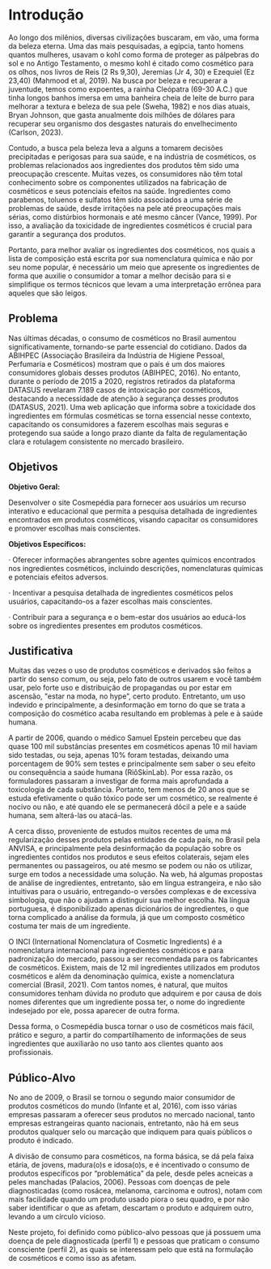 # Introdução

  Ao longo dos milênios, diversas civilizações buscaram, em vão, uma forma da beleza eterna. Uma das mais pesquisadas, a egípcia, tanto homens quantos mulheres, usavam o kohl como forma de proteger as pálpebras do sol e no Antigo Testamento, o mesmo kohl é citado como cosmético para os olhos, nos livros de Reis (2 Rs 9,30), Jeremias (Jr 4, 30) e Ezequiel (Ez 23,40) (Mahmood et al, 2019). Na busca por beleza e recuperar a juventude, temos como expoentes, a rainha Cleópatra (69-30 A.C.) que tinha longos banhos imersa em uma banheira cheia de leite de burro para melhorar a textura e beleza de sua pele (Sweha, 1982) e nos dias atuais, Bryan Johnson, que gasta anualmente dois milhões de dólares para recuperar seu organismo dos desgastes naturais do envelhecimento (Carlson, 2023).
  
  Contudo, a busca pela beleza leva a alguns a tomarem decisões precipitadas e perigosas para sua saúde, e na indústria de cosméticos, os problemas relacionados aos ingredientes dos produtos têm sido uma preocupação crescente. Muitas vezes, os consumidores não têm total conhecimento sobre os componentes utilizados na fabricação de cosméticos e seus potenciais efeitos na saúde. Ingredientes como parabenos, toluenos e sulfatos têm sido associados a uma série de problemas de saúde, desde irritações na pele até preocupações mais sérias, como distúrbios hormonais e até mesmo câncer (Vance, 1999).  Por isso, a avaliação da toxicidade de ingredientes cosméticos é crucial para garantir a segurança dos produtos.
  
  Portanto, para melhor avaliar os ingredientes dos cosméticos, nos quais a lista de composição está escrita por sua nomenclatura química e não por seu nome popular, é necessário um meio que apresente os ingredientes de forma que auxilie o consumidor a tomar a melhor decisão para si e simplifique os termos técnicos que levam a uma interpretação errônea para aqueles que são leigos.


## Problema
  Nas últimas décadas, o consumo de cosméticos no Brasil aumentou significativamente, tornando-se parte essencial do cotidiano. Dados da ABIHPEC (Associação Brasileira da Indústria de Higiene Pessoal, Perfumaria e Cosméticos) mostram que o país é um dos maiores consumidores globais desses produtos (ABIHPEC, 2016). No entanto, durante o período de 2015 a 2020, registros retirados da plataforma DATASUS revelaram 7.189 casos de intoxicação por cosméticos, destacando a necessidade de atenção à segurança desses produtos (DATASUS, 2021). Uma web aplicação que informa sobre a toxicidade dos ingredientes em fórmulas cosméticas se torna essencial nesse contexto, capacitando os consumidores a fazerem escolhas mais seguras e protegendo sua saúde a longo prazo diante da falta de regulamentação clara e rotulagem consistente no mercado brasileiro.


## Objetivos

__Objetivo Geral:__

Desenvolver o site Cosmepédia para fornecer aos usuários um recurso interativo e educacional que permita a pesquisa detalhada de ingredientes encontrados em produtos cosméticos, visando capacitar os consumidores e promover escolhas mais conscientes.

__Objetivos Específicos:__

·	Oferecer informações abrangentes sobre agentes químicos encontrados nos ingredientes cosméticos, incluindo descrições, nomenclaturas químicas e potenciais efeitos adversos.

·	Incentivar a pesquisa detalhada de ingredientes cosméticos pelos usuários, capacitando-os a fazer escolhas mais conscientes.

·	Contribuir para a segurança e o bem-estar dos usuários ao educá-los sobre os ingredientes presentes em produtos cosméticos.


## Justificativa

Muitas das vezes o uso de produtos cosméticos e derivados são feitos a partir do senso comum, ou seja, pelo fato de outros usarem e você também usar, pelo forte uso e distribuição de propagandas ou por estar em ascensão, "estar na moda, no hype”, certo produto. Entretanto, um uso indevido e principalmente, a desinformação em torno do que se trata a composição do cosmético acaba resultando em problemas à pele e à saúde humana.

A partir de 2006, quando o médico Samuel Epstein percebeu que das quase 100 mil substâncias presentes em cosméticos apenas 10 mil haviam sido testadas, ou seja, apenas 10% foram testadas, deixando uma porcentagem de 90% sem testes e principalmente sem saber o seu efeito ou consequência a saúde humana (RiôSkinLab). Por essa razão, os formuladores passaram a investigar de forma mais aprofundada a toxicologia de cada substância. Portanto, tem menos de 20 anos que se estuda efetivamente o quão tóxico pode ser um cosmético, se realmente é nocivo ou não, e até quando ele se permanecerá dócil a pele e a saúde humana, sem alterá-las ou atacá-las.

  A cerca disso, proveniente de estudos muitos recentes de uma má regularização desses produtos pelas entidades de cada país, no Brasil pela ANVISA, e principalmente pela desinformação da população sobre os ingredientes contidos nos produtos e seus efeitos colaterais, sejam eles permanentes ou passageiros, ou até mesmo se podem ou não os utilizar, surge em todos a necessidade uma solução.
Na web, há algumas propostas de análise de ingredientes, entretanto, são em língua estrangeira, e não são intuitivas para o usuário, entregando-o versões complexas e de excessiva simbologia, que não o ajudam a distinguir sua melhor escolha. Na língua portuguesa, é disponibilizado apenas dicionários de ingredientes, o que torna complicado a análise da formula, já que um composto cosmético costuma ter mais de um ingrediente. 

  O INCI (International Nomenclatura of Cosmetic Ingredients) é a nomenclatura internacional para ingredientes cosméticos e para padronização do mercado, passou a ser recomendada para os fabricantes de cosméticos. Existem, mais de 12 mil ingredientes utilizados em produtos cosméticos e além da denominação química, existe a nomenclatura comercial (Brasil, 2021). Com tantos nomes, é natural, que muitos consumidores tenham dúvida no produto que adquirem e por causa de dois nomes diferentes que um ingrediente possa ter, o nome do ingrediente indesejado por ele, possa aparecer de outra forma. 

  Dessa forma, o Cosmepédia busca tornar o uso de cosméticos mais fácil, prático e seguro, a partir do compartilhamento de informações de seus ingredientes que auxiliarão no uso tanto aos clientes quanto aos profissionais. 


## Público-Alvo

  No ano de 2009, o Brasil se tornou o segundo maior consumidor de produtos cosméticos do mundo (Infante et al, 2016), com isso várias empresas passaram a oferecer seus produtos no mercado nacional, tanto empresas estrangeiras quanto nacionais, entretanto, não há em seus produtos qualquer selo ou marcação que indiquem para quais públicos o produto é indicado. 

  A divisão de consumo para cosméticos, na forma básica, se dá pela faixa etária, de jovens, madura(o)s e idosa(o)s, e é incentivado o consumo de produtos específicos por “problemática” da pele, desde peles acneicas a peles manchadas (Palacios, 2006). Pessoas com doenças de pele diagnosticadas (como rosácea, melanoma, carcinoma e outros), notam com mais facilidade quando um produto usado piora o seu quadro, e por não saber identificar o que as afetam, descartam o produto e adquirem outro, levando a um círculo vicioso.

  Neste projeto, foi definido como público-alvo pessoas que já possuem uma doença de pele diagnosticada (perfil 1) e pessoas que praticam o consumo consciente (perfil 2), as quais se interessam pelo que está na formulação de cosméticos e como isso as afetam.   

